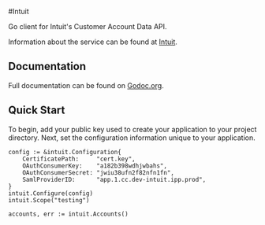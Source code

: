 #Intuit

Go client for Intuit's Customer Account Data API. 

Information about the service can be found at [Intuit](https://developer.intuit.com/docs/0020_customeraccountdata).

## Documentation
Full documentation can be found on [Godoc.org](http://godoc.org/github.com/MattNewberry/intuit).

## Quick Start
To begin, add your public key used to create your application to your project directory. Next, set the configuration information unique to your application.

````
config := &intuit.Configuration{
	CertificatePath:     "cert.key",
	OAuthConsumerKey:    "a182b398wdhjwbahs",
	OAuthConsumerSecret: "jwiu38ufn2f82nfn1fn",
	SamlProviderID:      "app.1.cc.dev-intuit.ipp.prod",
}
intuit.Configure(config)
intuit.Scope("testing")

accounts, err := intuit.Accounts()
````
